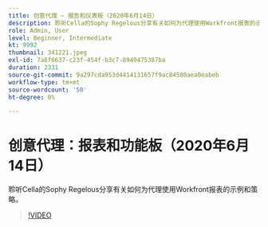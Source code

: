 ```yaml
---
title: 创意代理 — 报告和仪表板（2020年6月14日）
description: 聆听Cella的Sophy Regelous分享有关如何为代理使用Workfront报表的示例和策略。
role: Admin, User
level: Beginner, Intermediate
kt: 9992
thumbnail: 341221.jpeg
exl-id: 7a8f6637-c23f-454f-b3c7-8949475387ba
duration: 2331
source-git-commit: 9a297cda953d4414131657f9ac84580aea0eabeb
workflow-type: tm+mt
source-wordcount: '50'
ht-degree: 0%

---
```


# 创意代理：报表和功能板（2020年6月14日）

聆听Cella的Sophy Regelous分享有关如何为代理使用Workfront报表的示例和策略。

>[!VIDEO](https://video.tv.adobe.com/v/341221/?quality=12&learn=on)
